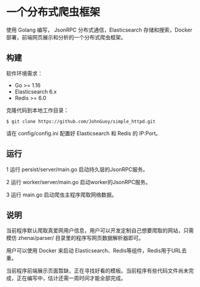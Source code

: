# 一个分布式爬虫框架

使用 Golang 编写， JsonRPC 分布式通信，Elasticsearch 存储和搜索，Docker 部署，前端网页展示和分析的一个分布式爬虫框架。

## 构建

软件环境需求：

* Go >= 1.16
* Elasticsearch 6.x
* Redis >= 6.0

克隆代码到本地工作目录：

`$ git clone https://github.com/JohnGuoy/simple_httpd.git`

请在 config/config.ini 配置好 Elasticsearch 和 Redis 的 IP:Port。

## 运行

1 运行 persist/server/main.go 启动持久层的JsonRPC服务。

2 运行 worker/server/main.go 启动worker的JsonRPC服务。

3 运行 main.go 启动爬虫主程序爬取网络数据。

## 说明

当前程序默认爬取真爱网用户信息，用户可以开发定制自己想要爬取的网站，只需模仿 zhenai/parser/ 目录里的程序写网页数据解析器即可。

用户可以使用 Docker 来启动 Elasticsearch、Redis等组件，Redis用于URL去重。

当前程序前端展示页面暂缺，正在寻找好看的模板。当前程序有些代码文件尚未完成，正在编写中，估计还需一周时间才能全部完成。
